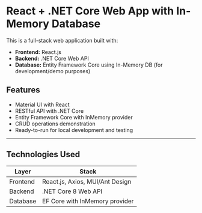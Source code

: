 
# React + .NET Core Web App with In-Memory Database

This is a full-stack web application built with:

- **Frontend:** React.js
- **Backend:** .NET Core Web API
- **Database:** Entity Framework Core using In-Memory DB (for development/demo purposes)

##  Features

- Material UI with React
- RESTful API with .NET Core
- Entity Framework Core with InMemory provider
- CRUD operations demonstration
- Ready-to-run for local development and testing

---

##  Technologies Used

| Layer     | Stack                          |
|-----------|--------------------------------|
| Frontend  | React.js, Axios, MUI/Ant Design|
| Backend   | .NET Core 8 Web API               |
| Database  | EF Core with InMemory provider|




